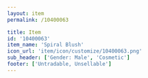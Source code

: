 ```yaml
---
layout: item
permalink: /10400063

title: Item
id: '10400063'
item_name: 'Spiral Blush'
icon_url: 'item/icon/customize/10400063.png'
sub_header: ['Gender: Male', 'Cosmetic']
footer: ['Untradable, Unsellable']
---
```


